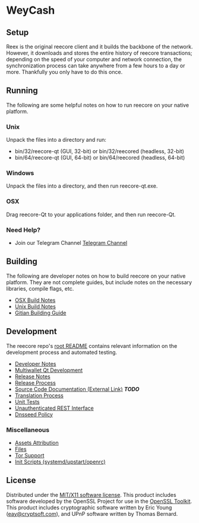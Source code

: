 WeyCash
=====================

Setup
---------------------
Reex is the original reecore client and it builds the backbone of the network. However, it downloads and stores the entire history of reecore transactions; depending on the speed of your computer and network connection, the synchronization process can take anywhere from a few hours to a day or more. Thankfully you only have to do this once.

Running
---------------------
The following are some helpful notes on how to run reecore on your native platform.

### Unix

Unpack the files into a directory and run:

- bin/32/reecore-qt (GUI, 32-bit) or bin/32/reecored (headless, 32-bit)
- bin/64/reecore-qt (GUI, 64-bit) or bin/64/reecored (headless, 64-bit)

### Windows

Unpack the files into a directory, and then run reecore-qt.exe.

### OSX

Drag reecore-Qt to your applications folder, and then run reecore-Qt.

### Need Help?

* Join our Telegram Channel [Telegram Channel](https://t.me/Reecore_official)

Building
---------------------
The following are developer notes on how to build reecore on your native platform. They are not complete guides, but include notes on the necessary libraries, compile flags, etc.

- [OSX Build Notes](build-osx.md)
- [Unix Build Notes](build-unix.md)
- [Gitian Building Guide](gitian-building.md)

Development
---------------------
The reecore repo's [root README](https://github.com/reecore/reecore/blob/master/README.md) contains relevant information on the development process and automated testing.

- [Developer Notes](developer-notes.md)
- [Multiwallet Qt Development](multiwallet-qt.md)
- [Release Notes](release-notes.md)
- [Release Process](release-process.md)
- [Source Code Documentation (External Link)](https://dev.visucore.com/bitcoin/doxygen/) ***TODO***
- [Translation Process](translation_process.md)
- [Unit Tests](unit-tests.md)
- [Unauthenticated REST Interface](REST-interface.md)
- [Dnsseed Policy](dnsseed-policy.md)

### Miscellaneous
- [Assets Attribution](assets-attribution.md)
- [Files](files.md)
- [Tor Support](tor.md)
- [Init Scripts (systemd/upstart/openrc)](init.md)

License
---------------------
Distributed under the [MIT/X11 software license](http://www.opensource.org/licenses/mit-license.php).
This product includes software developed by the OpenSSL Project for use in the [OpenSSL Toolkit](https://www.openssl.org/). This product includes
cryptographic software written by Eric Young ([eay@cryptsoft.com](mailto:eay@cryptsoft.com)), and UPnP software written by Thomas Bernard.
